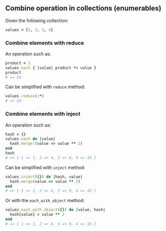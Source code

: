 ## Combine operation in collections (enumerables)

Given the following collection:

```ruby
values = [1, 2, 3, 4]
```

### Combine elements with **reduce**

An operation such as:

```ruby
product = 1
values.each { |value| product *= value }
product
# => 24
```

Can be simplified with `reduce` method:

```ruby
values.reduce(:*)
# => 24
```

### Combine elements with **inject**

An operation such as:
```ruby
hash = {}
values.each do |value|
  hash.merge!(value => value ** 2)
end
hash
# => { 1 => 1, 2 => 4, 3 => 9, 4 => 16 }
```

Can be simplified with `inject` method:

```ruby
values.inject({}) do |hash, value|
  hash.merge(value => value ** 2)
end
# => { 1 => 1, 2 => 4, 3 => 9, 4 => 16 }
```

Or with the `each_with_object` method:

```ruby
values.each_with_object({}) do |value, hash|
  hash[value] = value ** 2
end
# => { 1 => 1, 2 => 4, 3 => 9, 4 => 16 }
```
